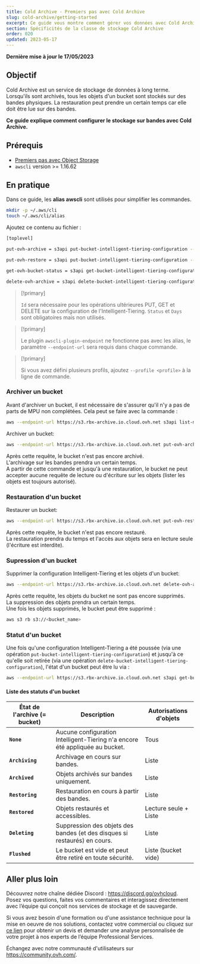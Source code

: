 ```yaml
---
title: Cold Archive - Premiers pas avec Cold Archive
slug: cold-archive/getting-started
excerpt: Ce guide vous montre comment gérer vos données avec Cold Archive
section: Spécificités de la classe de stockage Cold Archive
order: 020
updated: 2023-05-17
---
```


**Dernière mise à jour le 17/05/2023**

## Objectif

Cold Archive est un service de stockage de données à long terme.
Lorsqu'ils sont archivés, tous les objets d'un bucket sont stockés sur des bandes physiques.
La restauration peut prendre un certain temps car elle doit être lue sur des bandes.

**Ce guide explique comment configurer le stockage sur bandes avec Cold Archive.**

## Prérequis

- [Premiers pas avec Object Storage](https://docs.ovh.com/fr/storage/object-storage/s3/getting-started-with-object-storage/#utilisation-de-aws-cli)
- `awscli` version >= 1.16.62

## En pratique

Dans ce guide, les **alias awscli** sont utilisés pour simplifier les commandes.

```bash
mkdir -p ~/.aws/cli
touch ~/.aws/cli/alias
```

Ajoutez ce contenu au fichier :

```bash
[toplevel]

put-ovh-archive = s3api put-bucket-intelligent-tiering-configuration --id myid --intelligent-tiering-configuration '{"Id": "myid", "Status": "Enabled", "Tierings": [{"Days": 999,"AccessTier": "OVH_ARCHIVE"}]}' --bucket

put-ovh-restore = s3api put-bucket-intelligent-tiering-configuration --id myid --intelligent-tiering-configuration '{"Id": "myid", "Status": "Enabled", "Tierings": [{"Days": 999,"AccessTier": "OVH_RESTORE"}]}' --bucket

get-ovh-bucket-status = s3api get-bucket-intelligent-tiering-configuration --id myid --bucket

delete-ovh-archive = s3api delete-bucket-intelligent-tiering-configuration --id myid --bucket
```

> [!primary]
>
> `Id` sera nécessaire pour les opérations ultérieures PUT, GET et DELETE sur la configuration de l'Intelligent-Tiering.
> `Status` et `Days` sont obligatoires mais non utilisés.
>

> [!primary]
>
> Le plugin `awscli-plugin-endpoint` ne fonctionne pas avec les alias, le paramètre `--endpoint-url` sera requis dans chaque commande.
>

> [!primary]
>
> Si vous avez défini plusieurs profils, ajoutez `--profile <profile>` à la ligne de commande.
>

### Archiver un bucket

Avant d'archiver un bucket, il est nécessaire de s'assurer qu'il n'y a pas de parts de MPU non complétées.
Cela peut se faire avec la commande :

```bash
aws --endpoint-url https://s3.rbx-archive.io.cloud.ovh.net s3api list-multipart-uploads --bucket <bucket_name>
```

Archiver un bucket:

```bash
aws --endpoint-url https://s3.rbx-archive.io.cloud.ovh.net put-ovh-archive <bucket_name>
```

Après cette requête, le bucket n'est pas encore archivé.<br>
L'archivage sur les bandes prendra un certain temps.<br>
A partir de cette commande et jusqu'à une restauration, le bucket ne peut accepter aucune requête de lecture ou d'écriture sur les objets (lister les objets est toujours autorisé).

### Restauration d'un bucket

Restaurer un bucket:

```bash
aws --endpoint-url https://s3.rbx-archive.io.cloud.ovh.net put-ovh-restore <bucket_name>
```

Après cette requête, le bucket n'est pas encore restauré.<br>
La restauration prendra du temps et l'accès aux objets sera en lecture seule (l'écriture est interdite).

### Supression d'un bucket

Supprimer la configuration Intelligent-Tiering et les objets d'un bucket:

```bash
aws --endpoint-url https://s3.rbx-archive.io.cloud.ovh.net delete-ovh-archive <bucket_name>
```

Après cette requête, les objets du bucket ne sont pas encore supprimés.<br>
La suppression des objets prendra un certain temps.<br>
Une fois les objets supprimés, le bucket peut être supprimé :

```bash
aws s3 rb s3://<bucket_name>
```

### Statut d'un bucket

Une fois qu'une configuration Intelligent-Tiering a été poussée (via une opération `put-bucket-intelligent-tiering-configuration`) et jusqu'à ce qu'elle soit retirée (via une opération `delete-bucket-intelligent-tiering-configuration`), l'état d'un bucket peut être lu via :

```bash
aws --endpoint-url https://s3.rbx-archive.io.cloud.ovh.net s3api get-bucket-tagging --bucket <bucket_name>
```

#### Liste des statuts d'un bucket

| État de l'archive (= bucket) | Description | Autorisations d'objets |
| --- | --- | --- |
| **`None`** | Aucune configuration Intelligent-Tiering n'a encore été appliquée au bucket. | Tous |
| **`Archiving`** | Archivage en cours sur bandes. | Liste |
| **`Archived`** | Objets archivés sur bandes uniquement. | Liste |
| **`Restoring`** | Restauration en cours à partir des bandes. | Liste |
| **`Restored`** | Objets restaurés et accessibles. | Lecture seule + Liste |
| **`Deleting`** | Suppression des objets des bandes (et des disques si restaurés) en cours. | Liste |
| **`Flushed`** | Le bucket est vide et peut être retiré en toute sécurité. | Liste (bucket vide) |

## Aller plus loin

Découvrez notre chaîne dédiée Discord : <https://discord.gg/ovhcloud>. Posez vos questions, faites vos commentaires et interagissez directement avec l’équipe qui conçoit nos services de stockage et de sauvegarde.

Si vous avez besoin d'une formation ou d'une assistance technique pour la mise en oeuvre de nos solutions, contactez votre commercial ou cliquez sur [ce lien](https://www.ovhcloud.com/fr/professional-services/) pour obtenir un devis et demander une analyse personnalisée de votre projet à nos experts de l’équipe Professional Services.

Échangez avec notre communauté d'utilisateurs sur <https://community.ovh.com/>.
